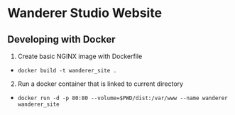 # Wanderer Studio Website

## Developing with Docker
1. Create basic NGINX image with Dockerfile
  - `docker build -t wanderer_site .`
2. Run a docker container that is linked to current directory
  - `docker run -d -p 80:80 --volume=$PWD/dist:/var/www --name wanderer wanderer_site`